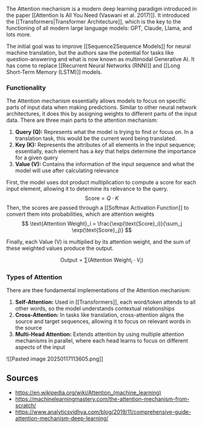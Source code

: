 The Attention mechanism is a modern deep learning paradigm introduced in the paper [[Attention Is All You Need (Vaswani et al. 2017)]]. It introduced the [[Transformers|Transformer Architecture]], which is the key to the functioning of all modern large language models: GPT, Claude, Llama, and lots more.

The initial goal was to improve [[Sequence2Sequence Models]] for neural machine translation, but the authors saw the potential for tasks like question-answering and what is now known as multimodal Generative AI. It has come to replace [[Recurrent Neural Networks (RNN)]] and [[Long Short-Term Memory (LSTM)]] models.
### Functionality
The Attention mechanism essentially allows models to focus on specific parts of input data when making predictions. Similar to other neural network architectures, it does this by assigning weights to different parts of the input data. There are three main parts to the attention mechanism:
1. **Query (Q):** Represents what the model is trying to find or focus on. In a translation task, this would be the current word being translated.
2. **Key (K):** Represents the attributes of all elements in the input sequence; essentially, each element has a *key* that helps determine the importance for a given query
3. **Value (V):** Contains the information of the input sequence and what the model will use after calculating relevance

First, the model uses dot product multiplication to compute a score for each input element, allowing it to determine its relevance to the query.
$$\text{Score} = Q \cdot K$$
Then, the scores are passed through a [[Softmax Activation Function]] to convert them into probabilities, which are attention weights
$$
\text{Attention Weight}_i = \frac{\exp(\text{Score}_i)}{\sum_j \exp(\text{Score}_j)}
$$

Finally, each Value (V) is multiplied by its attention weight, and the sum of these weighted values produce the output.

$$
\text{Output} = \sum (\text{Attention Weight}_i \cdot V_i)
$$
### Types of Attention
There are thee fundamental implementations of the Attention mechanism:
1. **Self-Attention:** Used in [[Transformers]], each word/token attends to all other words, so the model understands contextual relationships
2. **Cross-Attention:** In tasks like translation, cross-attention aligns the source and target sequences, allowing it to focus on relevant words in the source
3. **Multi-Head Attention:** Extends attention by using multiple attention mechanisms in parallel, where each head learns to focus on different aspects of the input

![[Pasted image 20250117113605.png]]
## Sources
- https://en.wikipedia.org/wiki/Attention_(machine_learning)
- https://machinelearningmastery.com/the-attention-mechanism-from-scratch/
- https://www.analyticsvidhya.com/blog/2019/11/comprehensive-guide-attention-mechanism-deep-learning/
